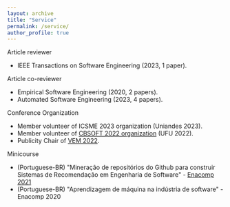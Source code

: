 ```yaml
---
layout: archive
title: "Service"
permalink: /service/
author_profile: true
---
```


Article reviewer

- IEEE Transactions on Software Engineering (2023, 1 paper).

Article co-reviewer

- Empirical Software Engineering (2020, 2 papers).
- Automated Software Engineering (2023, 4 papers).

Conference Organization

- Member volunteer of ICSME 2023 organization (Uniandes 2023).
- Member volunteer of [CBSOFT 2022 organization](https://cbsoft2022.facom.ufu.br/organizacao.php) (UFU 2022).
- Publicity Chair of [VEM 2022](https://vemworkshop.github.io/vem2022/organization.html).

Minicourse

- (Portuguese-BR)  "Mineração de repositórios do Github para construir Sistemas  de Recomendação em Engenharia de Software" - [Enacomp 2021](https://www.enacomp.com.br/)
- (Portuguese-BR)  "Aprendizagem de máquina na indústria de software" - Enacomp 2020
